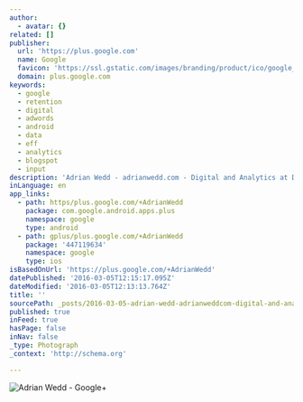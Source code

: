 ```yaml
---
author:
  - avatar: {}
related: []
publisher:
  url: 'https://plus.google.com'
  name: Google
  favicon: 'https://ssl.gstatic.com/images/branding/product/ico/google_plus_alldp.ico'
  domain: plus.google.com
keywords:
  - google
  - retention
  - digital
  - adwords
  - android
  - data
  - eff
  - analytics
  - blogspot
  - input
description: 'Adrian Wedd - adrianwedd.com - Digital and Analytics at Digital Agency - Cygnet, Tasmania'
inLanguage: en
app_links:
  - path: https/plus.google.com/+AdrianWedd
    package: com.google.android.apps.plus
    namespace: google
    type: android
  - path: gplus/plus.google.com/+AdrianWedd
    package: '447119634'
    namespace: google
    type: ios
isBasedOnUrl: 'https://plus.google.com/+AdrianWedd'
datePublished: '2016-03-05T12:15:17.095Z'
dateModified: '2016-03-05T12:13:13.764Z'
title: ''
sourcePath: _posts/2016-03-05-adrian-wedd-adrianweddcom-digital-and-analytics-at-digi.md
published: true
inFeed: true
hasPage: false
inNav: false
_type: Photograph
_context: 'http://schema.org'

---
```

![Adrian Wedd - Google&plus;](https://lh6.googleusercontent.com/-8b6AhxYBnUo/UYFKr4QOkYI/AAAAAAAABio/EiPd7r81c40/w1600-h900/default_cover_8_14d0436d687b1b22589bbc67e793e75e.jpg)